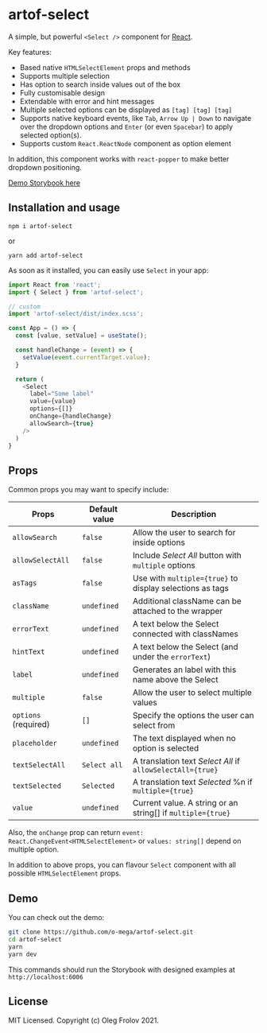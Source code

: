 # artof-select

A simple, but powerful `<Select />` component for [React](https://reactjs.com).

Key features:
- Based native `HTMLSelectElement` props and methods
- Supports multiple selection
- Has option to search inside values out of the box
- Fully customisable design
- Extendable with error and hint messages
- Multiple selected options can be displayed as `[tag] [tag] [tag]`
- Supports native keyboard events, like `Tab`, `Arrow Up | Down` to navigate over the dropdown options and `Enter` (or even `Spacebar`) to apply selected option(s).
- Supports custom `React.ReactNode` component as option element

In addition, this component works with `react-popper` to make better dropdown positioning.

[Demo Storybook here](https://o-mega.github.io/artof-select)

## Installation and usage

`npm i artof-select`

or

`yarn add artof-select`

As soon as it installed, you can easily use `Select` in your app:

```js
import React from 'react';
import { Select } from 'artof-select';

// custom
import 'artof-select/dist/index.scss';

const App = () => {
  const [value, setValue] = useState();

  const handleChange = (event) => {
    setValue(event.currentTarget.value);
  }

  return (
    <Select
      label="Some label"
      value={value}
      options={[]}
      onChange={handleChange}
      allowSearch={true}
    />
  )
}
```

## Props

Common props you may want to specify include:

| Props                | Default value | Description                                                 |
| -------------------- | ------------- | ----------------------------------------------------------- |
| `allowSearch`        | `false`       | Allow the user to search for inside options                 |
| `allowSelectAll`     | `false`       | Include _Select All_ button with `multiple` options         |
| `asTags`             | `false`       | Use with `multiple={true}` to display selections as tags    |
| `className`          | `undefined`   | Additional className can be attached to the wrapper         |
| `errorText`          | `undefined`   | A text below the Select connected with classNames           |
| `hintText`           | `undefined`   | A text below the Select (and under the `errorText`)         |
| `label`              | `undefined`   | Generates an label with this name above the Select          |
| `multiple`           | `false`       | Allow the user to select multiple values                    |
| `options` (required) | `[]`          | Specify the options the user can select from                |
| `placeholder`        | `undefined`   | The text displayed when no option is selected               |
| `textSelectAll`      | `Select all`  | A translation text _Select All_ if `allowSelectAll={true}`  |
| `textSelected`       | `Selected`    | A translation text _Selected_ %n if `multiple={true}`       |
| `value`              | `undefined`   | Current value. A string or an string[] if `multiple={true}` |

Also, the `onChange` prop can return `event: React.ChangeEvent<HTMLSelectElement>` or `values: string[]` depend on multiple option.

In addition to above props, you can flavour `Select` component with all possible `HTMLSelectElement` props.

## Demo

You can check out the demo:
```sh
git clone https://github.com/o-mega/artof-select.git
cd artof-select
yarn
yarn dev
```

This commands should run the Storybook with designed examples at `http://localhost:6006`

## License

MIT Licensed. Copyright (c) Oleg Frolov 2021.
